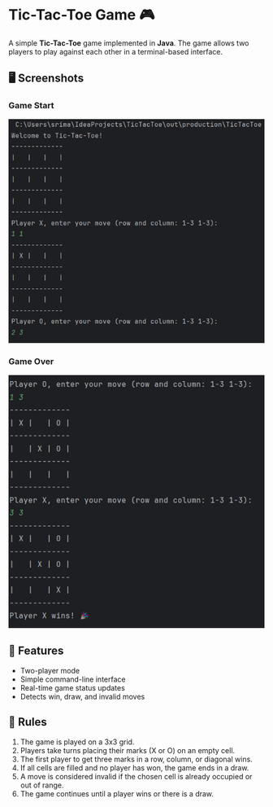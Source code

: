 # Tic-Tac-Toe Game 🎮

A simple **Tic-Tac-Toe** game implemented in **Java**. The game allows two players to play against each other in a terminal-based interface.

## 🖥️ Screenshots

### Game Start
![Game Start](img/screenshot1.png)

### Game Over
![Game Over](img/screenshot2.png)

## 🚀 Features
- Two-player mode
- Simple command-line interface
- Real-time game status updates
- Detects win, draw, and invalid moves

## 📜 Rules
1. The game is played on a 3x3 grid.
2. Players take turns placing their marks (X or O) on an empty cell.
3. The first player to get three marks in a row, column, or diagonal wins.
4. If all cells are filled and no player has won, the game ends in a draw.
5. A move is considered invalid if the chosen cell is already occupied or out of range.
6. The game continues until a player wins or there is a draw.
